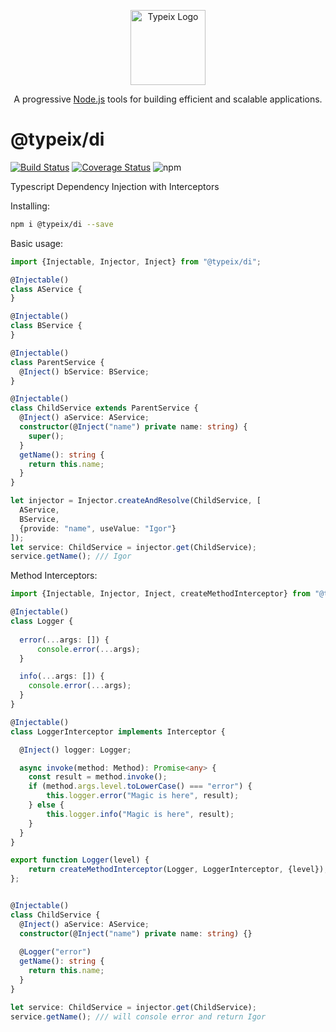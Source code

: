 <p align="center">
  <a href="https://typeix.com" target="blank">
    <img src="https://avatars.githubusercontent.com/u/38910665?s=200&v=4" width="120" alt="Typeix Logo" />
  </a>
</p>
<p align="center">
A progressive <a href="https://nodejs.org" target="_blank">Node.js</a>
tools for building efficient and scalable applications.
</p>

# @typeix/di

[![Build Status][travis-img]][travis-url]
[![Coverage Status][coverage-img]][coverage-url]
![npm][npm-version-img]

Typescript Dependency Injection with Interceptors

Installing:

```bash
npm i @typeix/di --save
```

Basic usage:

```typescript
import {Injectable, Injector, Inject} from "@typeix/di";

@Injectable()
class AService {
}

@Injectable()
class BService {
}

@Injectable()
class ParentService {
  @Inject() bService: BService;
}

@Injectable()
class ChildService extends ParentService {
  @Inject() aService: AService;
  constructor(@Inject("name") private name: string) {
    super();
  }
  getName(): string {
    return this.name;
  }
}

let injector = Injector.createAndResolve(ChildService, [
  AService,
  BService,
  {provide: "name", useValue: "Igor"}
]);
let service: ChildService = injector.get(ChildService);
service.getName(); /// Igor
```

Method Interceptors:
```ts
import {Injectable, Injector, Inject, createMethodInterceptor} from "@typeix/di";

@Injectable()
class Logger {
  
  error(...args: []) {
      console.error(...args);
  }

  info(...args: []) {
    console.error(...args);
  }
}

@Injectable()
class LoggerInterceptor implements Interceptor {

  @Inject() logger: Logger;

  async invoke(method: Method): Promise<any> {
    const result = method.invoke();
    if (method.args.level.toLowerCase() === "error") {
        this.logger.error("Magic is here", result);
    } else {
        this.logger.info("Magic is here", result);
    }
  }
}

export function Logger(level) {
    return createMethodInterceptor(Logger, LoggerInterceptor, {level});
};


@Injectable()
class ChildService {
  @Inject() aService: AService;
  constructor(@Inject("name") private name: string) {}
  
  @Logger("error")
  getName(): string {
    return this.name;
  }
}

let service: ChildService = injector.get(ChildService);
service.getName(); /// will console error and return Igor
```
[travis-url]: https://travis-ci.com/typeix/typeix
[travis-img]: https://travis-ci.com/typeix/typeix.svg?branch=main
[npm-version-img]: https://img.shields.io/npm/v/@typeix/resty
[coverage-img]: https://coveralls.io/repos/github/typeix/typeix/badge.svg?branch=main
[coverage-url]: https://coveralls.io/github/typeix/typeix?branch=mainaster

